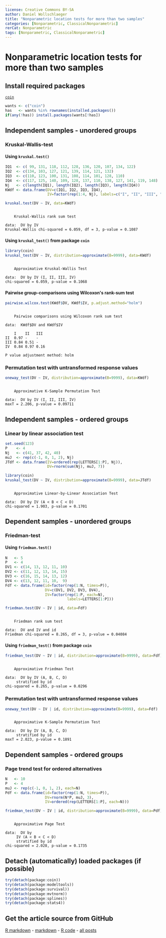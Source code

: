 ```yaml
---
license: Creative Commons BY-SA
author: Daniel Wollschlaeger
title: "Nonparametric location tests for more than two samples"
categories: [Nonparametric, ClassicalNonparametric]
rerCat: Nonparametric
tags: [Nonparametric, ClassicalNonparametric]
---
```


Nonparametric location tests for more than two samples
=========================

Install required packages
-------------------------

[`coin`](http://cran.r-project.org/package=coin)


```r
wants <- c("coin")
has   <- wants %in% rownames(installed.packages())
if(any(!has)) install.packages(wants[!has])
```


Independent samples - unordered groups
-------------------------

### Kruskal-Wallis-test

#### Using `kruskal.test()`


```r
IQ1  <- c( 99, 131, 118, 112, 128, 136, 120, 107, 134, 122)
IQ2  <- c(134, 103, 127, 121, 139, 114, 121, 132)
IQ3  <- c(110, 123, 100, 131, 108, 114, 101, 128, 110)
IQ4  <- c(117, 125, 140, 109, 128, 137, 110, 138, 127, 141, 119, 148)
Nj   <- c(length(IQ1), length(IQ2), length(IQ3), length(IQ4))
KWdf <- data.frame(DV=c(IQ1, IQ2, IQ3, IQ4),
                   IV=factor(rep(1:4, Nj), labels=c("I", "II", "III", "IV")))
```



```r
kruskal.test(DV ~ IV, data=KWdf)
```

```

	Kruskal-Wallis rank sum test

data:  DV by IV 
Kruskal-Wallis chi-squared = 6.059, df = 3, p-value = 0.1087
```


#### Using `kruskal_test()` from package `coin`


```r
library(coin)
kruskal_test(DV ~ IV, distribution=approximate(B=9999), data=KWdf)
```

```

	Approximative Kruskal-Wallis Test

data:  DV by IV (I, II, III, IV) 
chi-squared = 6.059, p-value = 0.1068
```


#### Pairwise group-comparisons using Wilcoxon's rank-sum test


```r
pairwise.wilcox.test(KWdf$DV, KWdf$IV, p.adjust.method="holm")
```

```

	Pairwise comparisons using Wilcoxon rank sum test 

data:  KWdf$DV and KWdf$IV 

    I    II   III 
II  0.97 -    -   
III 0.84 0.51 -   
IV  0.84 0.97 0.16

P value adjustment method: holm 
```


### Permutation test with untransformed response values


```r
oneway_test(DV ~ IV, distribution=approximate(B=9999), data=KWdf)
```

```

	Approximative K-Sample Permutation Test

data:  DV by IV (I, II, III, IV) 
maxT = 2.206, p-value = 0.09711
```


Independent samples - ordered groups
------------------------------------

### Linear by linear association test


```r
set.seed(123)
P    <- 4
Nj   <- c(41, 37, 42, 40)
muJ  <- rep(c(-1, 0, 1, 2), Nj)
JTdf <- data.frame(IV=ordered(rep(LETTERS[1:P], Nj)),
                   DV=rnorm(sum(Nj), muJ, 7))
```



```r
library(coin)
kruskal_test(DV ~ IV, distribution=approximate(B=9999), data=JTdf)
```

```

	Approximative Linear-by-Linear Association Test

data:  DV by IV (A < B < C < D) 
chi-squared = 1.903, p-value = 0.1701
```


Dependent samples - unordered groups
-------------------------

### Friedman-test

#### Using `friedman.test()`


```r
N   <- 5
P   <- 4
DV1 <- c(14, 13, 12, 11, 10)
DV2 <- c(11, 12, 13, 14, 15)
DV3 <- c(16, 15, 14, 13, 12)
DV4 <- c(13, 12, 11, 10,  9)
Fdf <- data.frame(id=factor(rep(1:N, times=P)),
                  DV=c(DV1, DV2, DV3, DV4),
                  IV=factor(rep(1:P, each=N),
                            labels=LETTERS[1:P]))
```



```r
friedman.test(DV ~ IV | id, data=Fdf)
```

```

	Friedman rank sum test

data:  DV and IV and id 
Friedman chi-squared = 8.265, df = 3, p-value = 0.04084
```


#### Using `friedman_test()` from package `coin`


```r
friedman_test(DV ~ IV | id, distribution=approximate(B=9999), data=Fdf)
```

```

	Approximative Friedman Test

data:  DV by IV (A, B, C, D) 
	 stratified by id 
chi-squared = 8.265, p-value = 0.0296
```


### Permutation test with untransformed response values


```r
oneway_test(DV ~ IV | id, distribution=approximate(B=9999), data=Fdf)
```

```

	Approximative K-Sample Permutation Test

data:  DV by IV (A, B, C, D) 
	 stratified by id 
maxT = 2.023, p-value = 0.1891
```


Dependent samples - ordered groups
-------------------------

### Page trend test for ordered alternatives


```r
N   <- 10
P   <- 4
muJ <- rep(c(-1, 0, 1, 2), each=N)
Pdf <- data.frame(id=factor(rep(1:N, times=P)),
                  DV=rnorm(N*P, muJ, 3),
                  IV=ordered(rep(LETTERS[1:P], each=N)))
```



```r
friedman_test(DV ~ IV | id, distribution=approximate(B=9999), data=Pdf)
```

```

	Approximative Page Test

data:  DV by
	 IV (A < B < C < D) 
	 stratified by id 
chi-squared = 2.028, p-value = 0.1735
```


Detach (automatically) loaded packages (if possible)
-------------------------


```r
try(detach(package:coin))
try(detach(package:modeltools))
try(detach(package:survival))
try(detach(package:mvtnorm))
try(detach(package:splines))
try(detach(package:stats4))
```


Get the article source from GitHub
----------------------------------------------

[R markdown](https://github.com/dwoll/RExRepos/raw/master/Rmd/npKruskalFriedman.Rmd) - [markdown](https://github.com/dwoll/RExRepos/raw/master/md/npKruskalFriedman.md) - [R code](https://github.com/dwoll/RExRepos/raw/master/R/npKruskalFriedman.R) - [all posts](https://github.com/dwoll/RExRepos/)
